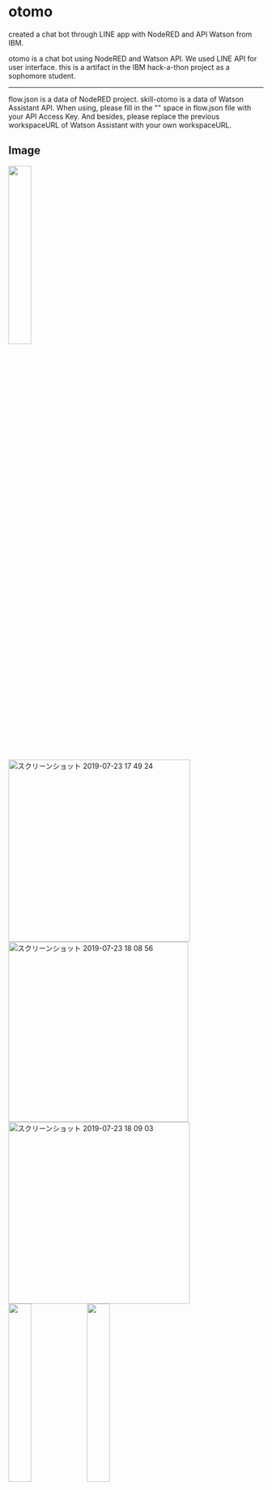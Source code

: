 # otomo
created a chat bot through LINE app with NodeRED and API Watson from IBM.

otomo is a chat bot using NodeRED and Watson API.
We used LINE API for user interface.
this is a artifact in the IBM hack-a-thon project as a sophomore student.

-----
flow.json is a data of NodeRED project.
skill-otomo is a data of Watson Assistant API.
When using, please fill in the "<ACCESS KEY>" space in flow.json file with your API Access Key.
And besides, please replace the previous workspaceURL of Watson Assistant with your own workspaceURL.


Image
---

<img src="https://user-images.githubusercontent.com/39507181/61707309-2389cd80-ad85-11e9-8ad6-4aacc167c553.png" width=30%>
<img width="359" alt="スクリーンショット 2019-07-23 17 49 24" src="https://user-images.githubusercontent.com/39507181/61707310-2389cd80-ad85-11e9-8a6d-a459e381df11.png">
<img width="355" alt="スクリーンショット 2019-07-23 18 08 56" src="https://user-images.githubusercontent.com/39507181/61707311-24226400-ad85-11e9-9719-0a3bb1064947.png">
<img width="358" alt="スクリーンショット 2019-07-23 18 09 03" src="https://user-images.githubusercontent.com/39507181/61707312-24226400-ad85-11e9-90b7-1f8e0482d90a.png">
<img src="https://user-images.githubusercontent.com/39507181/61707347-3ac8bb00-ad85-11e9-8321-086d1317ab02.PNG" width=30%>
<img src="https://user-images.githubusercontent.com/39507181/61707349-3ac8bb00-ad85-11e9-942e-affafb4bddc6.PNG" width=30%>
